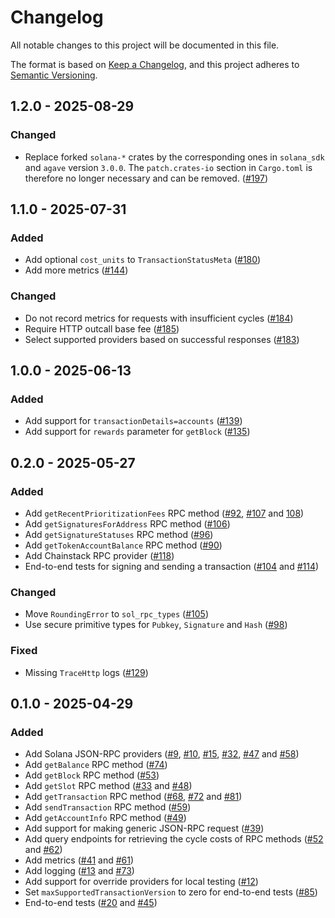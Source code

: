 # Changelog

All notable changes to this project will be documented in this file.

The format is based on [Keep a Changelog](https://keepachangelog.com/en/1.1.0/),
and this project adheres to [Semantic Versioning](https://semver.org/spec/v2.0.0.html).

## 1.2.0 - 2025-08-29

### Changed

- Replace forked `solana-*` crates by the corresponding ones in `solana_sdk` and `agave` version `3.0.0`. The `patch.crates-io` section in `Cargo.toml` is therefore no longer necessary and can be removed. ([#197](https://github.com/dfinity/sol-rpc-canister/pull/197))

## 1.1.0 - 2025-07-31

### Added

- Add optional `cost_units` to `TransactionStatusMeta` ([#180](https://github.com/dfinity/sol-rpc-canister/pull/180))
- Add more metrics ([#144](https://github.com/dfinity/sol-rpc-canister/pull/144))

### Changed

- Do not record metrics for requests with insufficient cycles ([#184](https://github.com/dfinity/sol-rpc-canister/pull/184))
- Require HTTP outcall base fee ([#185](https://github.com/dfinity/sol-rpc-canister/pull/185))
- Select supported providers based on successful responses ([#183](https://github.com/dfinity/sol-rpc-canister/pull/183))

## 1.0.0 - 2025-06-13

### Added

- Add support for `transactionDetails=accounts` ([#139](https://github.com/dfinity/sol-rpc-canister/pull/139))
- Add support for `rewards` parameter for `getBlock` ([#135](https://github.com/dfinity/sol-rpc-canister/pull/135))

## 0.2.0 - 2025-05-27

### Added

- Add `getRecentPrioritizationFees` RPC method ([#92](https://github.com/dfinity/sol-rpc-canister/pull/92), [#107](https://github.com/dfinity/sol-rpc-canister/pull/107) and [108](https://github.com/dfinity/sol-rpc-canister/pull/108))
- Add `getSignaturesForAddress` RPC method ([#106](https://github.com/dfinity/sol-rpc-canister/pull/106))
- Add `getSignatureStatuses` RPC method ([#96](https://github.com/dfinity/sol-rpc-canister/pull/96))
- Add `getTokenAccountBalance` RPC method ([#90](https://github.com/dfinity/sol-rpc-canister/pull/90))
- Add Chainstack RPC provider ([#118](https://github.com/dfinity/sol-rpc-canister/pull/118))
- End-to-end tests for signing and sending a transaction ([#104](https://github.com/dfinity/sol-rpc-canister/pull/104) and [#114](https://github.com/dfinity/sol-rpc-canister/pull/114))

### Changed

- Move `RoundingError` to `sol_rpc_types` ([#105](https://github.com/dfinity/sol-rpc-canister/pull/105))
- Use secure primitive types for `Pubkey`, `Signature` and `Hash` ([#98](https://github.com/dfinity/sol-rpc-canister/pull/98))

### Fixed

- Missing `TraceHttp` logs ([#129](https://github.com/dfinity/sol-rpc-canister/pull/129))

## 0.1.0 - 2025-04-29

### Added

- Add Solana JSON-RPC providers ([#9](https://github.com/dfinity/sol-rpc-canister/pull/9), [#10](https://github.com/dfinity/sol-rpc-canister/pull/10), [#15](https://github.com/dfinity/sol-rpc-canister/pull/15), [#32](https://github.com/dfinity/sol-rpc-canister/pull/32), [#47](https://github.com/dfinity/sol-rpc-canister/pull/47) and [#58](https://github.com/dfinity/sol-rpc-canister/pull/58))
- Add `getBalance` RPC method ([#74](https://github.com/dfinity/sol-rpc-canister/pull/74))
- Add `getBlock` RPC method ([#53](https://github.com/dfinity/sol-rpc-canister/pull/53))
- Add `getSlot` RPC method ([#33](https://github.com/dfinity/sol-rpc-canister/pull/33) and [#48](https://github.com/dfinity/sol-rpc-canister/pull/48))
- Add `getTransaction` RPC method ([#68](https://github.com/dfinity/sol-rpc-canister/pull/68), [#72](https://github.com/dfinity/sol-rpc-canister/pull/72) and [#81](https://github.com/dfinity/sol-rpc-canister/pull/81))
- Add `sendTransaction` RPC method ([#59](https://github.com/dfinity/sol-rpc-canister/pull/59))
- Add `getAccountInfo` RPC method ([#49](https://github.com/dfinity/sol-rpc-canister/pull/49))
- Add support for making generic JSON-RPC request ([#39](https://github.com/dfinity/sol-rpc-canister/pull/39))
- Add query endpoints for retrieving the cycle costs of RPC methods ([#52](https://github.com/dfinity/sol-rpc-canister/pull/52) and [#62](https://github.com/dfinity/sol-rpc-canister/pull/62))
- Add metrics ([#41](https://github.com/dfinity/sol-rpc-canister/pull/41) and [#61](https://github.com/dfinity/sol-rpc-canister/pull/61))
- Add logging ([#13](https://github.com/dfinity/sol-rpc-canister/pull/13) and [#73](https://github.com/dfinity/sol-rpc-canister/pull/73))
- Add support for override providers for local testing ([#12](https://github.com/dfinity/sol-rpc-canister/pull/12))
- Set `maxSupportedTransactionVersion` to zero for end-to-end tests ([#85](https://github.com/dfinity/sol-rpc-canister/pull/85))
- End-to-end tests ([#20](https://github.com/dfinity/sol-rpc-canister/pull/20) and [#45](https://github.com/dfinity/sol-rpc-canister/pull/45))
